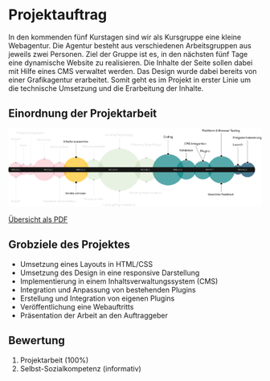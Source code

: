 # Projektauftrag
In den kommenden fünf Kurstagen sind wir als Kursgruppe eine kleine Webagentur. Die Agentur besteht aus verschiedenen Arbeitsgruppen aus jeweils zwei Personen. Ziel der Gruppe ist es, in den nächsten fünf Tage eine dynamische Website zu realisieren. Die Inhalte der Seite sollen dabei mit Hilfe eines CMS verwaltet werden. Das Design wurde dabei bereits von einer Grafikagentur erarbeitet. Somit geht es im Projekt in erster Linie um die technische Umsetzung und die Erarbeitung der Inhalte.

## Einordnung der Projektarbeit

![Abgrenzung des Projektauftrags](src/abgrenzung-website.png)

[Übersicht als PDF](src/abgrenzung-website.pdf)

## Grobziele des Projektes
- Umsetzung eines Layouts in HTML/CSS
- Umsetzung des Design in eine responsive Darstellung
- Implementierung in einem Inhaltsverwaltungssystem (CMS)
- Integration und Anpassung von bestehenden Plugins
- Erstellung und Integration von eigenen Plugins
- Veröffentlichung eine Webauftritts
- Präsentation der Arbeit an den Auftraggeber

## Bewertung
1. Projektarbeit (100%)
2. Selbst-Sozialkompetenz (informativ)